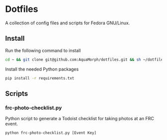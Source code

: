 # Dotfiles

A collection of config files and scripts for Fedora GNU/Linux.

## Install

Run the following command to install

```sh
cd ~ && git clone git@github.com:AquaMorph/dotfiles.git && sh ~/dotfiles/install.sh
```
Install the needed Python packages

```sh
pip install -r requirements.txt
```

## Scripts

### frc-photo-checklist.py

Python script to generate a Todoist checklist for taking photos at an FRC event.

```sh
python frc-photo-checklist.py [Event Key]
```
